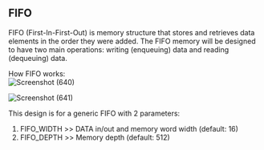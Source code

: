 ## FIFO

FIFO (First-In-First-Out) is memory structure that stores and retrieves data elements in the order they were added. The FIFO memory will be designed to have two main operations: writing (enqueuing) data and reading (dequeuing) data.

How FIFO works:                                                                                                                                                         
![Screenshot (640)](https://github.com/EngAhmed21/Sub-RTL-Projects/assets/90782588/45846a4c-e7a5-4ab8-84e5-b1231667581f)

![Screenshot (641)](https://github.com/EngAhmed21/Sub-RTL-Projects/assets/90782588/1745b7c3-7480-44a2-aecd-65e50544adbf)

This design is for a generic FIFO with 2 parameters:
1. FIFO_WIDTH >> DATA in/out and memory word width (default: 16)
2. FIFO_DEPTH >> Memory depth (default: 512)
